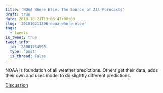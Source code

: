 ```yaml
---
title: 'NOAA Where Else: The Source of All Forecasts'
draft: true
date: 2010-10-21T13:06:47+00:00
slug: '201010211306-noaa-where-else'
tags:
  - tweets
is_tweet: true
tweet_info:
  id: '28001784595'
  type: 'post'
  is_thread: False
---
```




NOAA is foundation of all weather predictions. Others get their data, adds their own and uses model to do slightly different predictions.

[Discussion](https://x.com/sytelus/status/28001784595)
